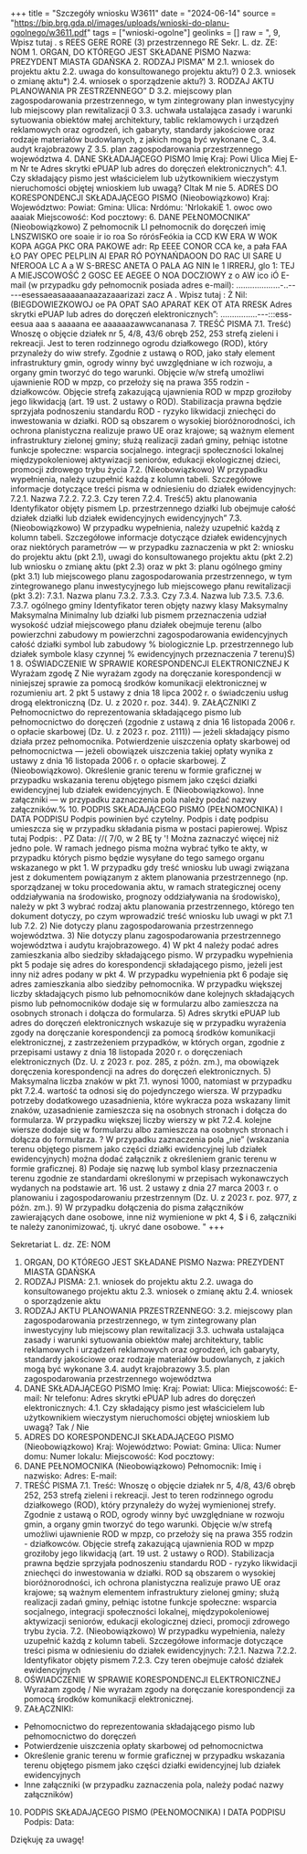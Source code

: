 +++
title = "Szczegóły wniosku W3611"
date = "2024-06-14"
source = "https://bip.brg.gda.pl/images/uploads/wnioski-do-planu-ogolnego/w3611.pdf"
tags = ["wnioski-ogolne"]
geolinks = []
raw = ", 9, Wpisz tutaj . s  REES GERE RORE (3) przestrzennego RE Sekr. L. dz. ZE: NOM 1. ORGAN, DO KTÓREGO JEST SKŁADANE PISMO Nazwa: PREZYDENT MIASTA GDAŃSKA 2. RODZAJ PISMA” M 2.1. wniosek do projektu aktu  2.2. uwaga do konsultowanego projektu aktu?) 0 2.3. wniosek o zmianę aktu*)  2.4. wniosek o sporządzenie aktu?) 3. RODZAJ AKTU PLANOWANIA PR ZESTRZENNEGO” D 3.2. miejscowy plan zagospodarowania przestrzennego, w tym zintegrowany plan inwestycyjny lub miejscowy plan rewitalizacji 0 3.3. uchwała ustalająca zasady i warunki sytuowania obiektów małej architektury, tablic reklamowych i urządzeń reklamowych oraz ogrodzeń, ich gabaryty, standardy jakościowe oraz rodzaje materiałów budowlanych, z jakich mogą być wykonane C_ 3.4. audyt krajobrazowy Z 3.5. plan zagospodarowania przestrzennego województwa 4. DANE SKŁADAJĄCEGO PISMO Imię Kraj: Powi Ulica Miej E-m Nr te Adres skrytki ePUAP lub adres do doręczeń elektronicznych”: 4.1. Czy składający pismo jest właścicielem lub użytkownikiem wieczystym nieruchomości objętej wnioskiem lub uwagą? Cltak M nie 5. ADRES DO KORESPONDENCJI SKŁADAJĄCEGO PISMO (Nieobowiązkowo) Kraj: Województwo: Powiat: Gmina: Ulica: Nrdómu: 'NrIokakiE 1. owoc owo aaaiak Miejscowość: Kod pocztowy: 6. DANE PEŁNOMOCNIKA” (Nieobowiązkowo) Z pełnomocnik LI pełnomocnik do doręczeń imię LNSZWISKO ore soaie ir io roa So rórósFeókia ia CCD KW ERA W WOK KOPA AGGA PKC ORA PAKOWE adr: Rp EEEE CONOR CCA ke, a pała FAA ŁO PAY OPEC PELPLIN Al EPAR RÓ POYNAŃDAOON DO RAC UI SARE U NfEROOA LC A a W  S-BRESC ANETA O PALA AG NIN Ie 1 IRRERJ, glo 1: TEJ A MIEJSCOWOŚĆ 2 GOSC EE AEGEE O NOA DOCZIOWY z o AW ico iÓ E-mail (w przypadku gdy pełnomocnik posiada adres e-mail): ...................-..-----esessaeasaaaaanaazazaaarizazi zacz A . Wpisz tutaj  : Ż Nil: (BIEGDOWIEZKOWOJ oe PA OPAT SAO APARAT KEK OT ATA RRESK Adres skrytki ePUAP lub adres do doręczeń elektronicznych”: ................---:::ess-eesua aaa s aaaaana ee aaaaaazawwcananasa 7. TREŚĆ PISMA 7.1. Treść) Wnoszę o objęcie działek nr 5, 4/8, 43/6 obręb 252, 253 strefą zieleni i rekreacji. Jest to teren rodzinnego ogrodu działkowego (ROD), który przynależy do wiw strefy. Zgodnie z ustawą o ROD, jako stały element infrastruktury gmin, ogrody winny być uwzględniane w ich rozwoju, a organy gmin tworzyć do tego warunki. Objęcie w/w strefą umożliwi ujawnienie ROD w mpzp, co przełoży się na prawa 355 rodzin - działkowców. Objęcie strefą zakazującą ujawnienia ROD w mpzp groziłoby jego likwidacją (art. 19 ust. 2 ustawy o ROD). Stabilizacja prawna będzie sprzyjała podnoszeniu standardu ROD - ryzyko likwidacji zniechęci do inwestowania w działki. ROD są obszarem o wysokiej bioróżnorodności, ich ochrona planistyczna realizuje prawo UE oraz krajowe; są ważnym element infrastruktury zielonej gminy; służą realizacji zadań gminy, pełniąc istotne funkcje społeczne: wsparcia socjalnego. integracji społeczności lokalnej międzypokoleniowej aktywizacji seniorów, edukacji ekologicznej dzieci, promocji zdrowego trybu życia 7.2. (Nieobowiązkowo) W przypadku wypełnienia, należy uzupełnić każdą z kolumn tabeli. Szczegółowe informacje dotyczące treści pisma w odniesieniu do działek ewidencyjnych:  7.2.1. Nazwa 7.2.2. 7.2.3. Czy teren 7.2.4. Treść5) aktu planowania Identyfikator objęty pismem  Lp.  przestrzennego działki lub obejmuje całość działek działki lub działek  ewidencyjnych ewidencyjnych” 7.3. (Nieobowiązkowo) W przypadku wypełnienia, należy uzupełnić każdą z kolumn tabeli. Szczegółowe  informacje dotyczące działek ewidencyjnych oraz niektórych parametrów — w przypadku zaznaczenia w pkt 2:  wniosku do projektu aktu (pkt 2.1), uwagi do konsultowanego projektu aktu (pkt 2.2) lub wniosku o zmianę  aktu (pkt 2.3) oraz w pkt 3: planu ogólnego gminy (pkt 3.1) lub miejscowego planu zagospodarowania przestrzennego, w tym zintegrowanego planu inwestycyjnego lub miejscowego płanu rewitalizacji (pkt 3.2):  7.3.1. Nazwa planu 7.3.2. 7.3.3. Czy 7.3.4. Nazwa lub 7.3.5. 7.3.6. 7.3.7. ogólnego gminy Identyfikator teren objęty nazwy klasy Maksymalny Maksymalna Minimalny  lub działki lub pismem przeznaczenia udział wysokość udział  miejscowego płanu działek obejmuje terenu (albo powierzchni zabudowy m powierzchni  zagospodarowania  ewidencyjnych całość działki symbol lub zabudowy % biologicznie  Lp. przestrzennego lub działek symbole klasy czynnej % ewidencyjnych przeznaczenia  7 terenu)Ś) 1  8. OŚWIADCZENIE W SPRAWIE KORESPONDENCJI ELEKTRONICZNEJ  K Wyrażam zgodę Z Nie wyrażam zgody  na doręczanie korespondencji w niniejszej sprawie za pomocą środków komunikacji elektronicznej w rozumieniu art. 2 pkt 5 ustawy z dnia 18 lipca 2002 r. o świadczeniu usług drogą elektroniczną (Dz. U. z 2020 r. poz. 344).  9. ZAŁĄCZNIKI Z Pełnomocnictwo do reprezentowania składającego pismo lub pełnomocnictwo do doręczeń (zgodnie z ustawą z dnia 16 listopada 2006 r. o opłacie skarbowej (Dz. U. z 2023 r. poz. 2111)) — jeżeli składający pismo działa przez pełnomocnika.  Potwierdzenie uiszczenia opłaty skarbowej od pełnomocnictwa — jeżeli obowiązek uiszczenia takiej opłaty wynika z ustawy z dnia 16 listopada 2006 r. o opłacie skarbowej. Z  (Nieobowiązkowo). Określenie granic terenu w formie graficznej w przypadku wskazania terenu objętego pismem jako części  działki ewidencyjnej lub działek ewidencyjnych. E  (Nieobowiązkowo). Inne załączniki — w przypadku zaznaczenia pola należy podać nazwy  załączników.%  10. PODPIS SKŁADAJĄCEGO PISMO (PEŁNOMOCNIKA) I DATA PODPISU Podpis powinien być czytelny. Podpis i datę podpisu umieszcza się w przypadku składania pisma w postaci papierowej. Wpisz tutaj Podpis: . PZ Data: //( 7/0, w 2 BĘ ty '! Można zaznaczyć więcej niż jedno pole. W ramach jednego pisma można wybrać tyłko te akty, w przypadku których pismo będzie wysyłane do tego samego organu wskazanego w pkt 1. W przypadku gdy treść wniosku lub uwagi związana jest z dokumentem powiązanym z aktem planowania przestrzennego (np. sporządzanej w toku procedowania aktu, w ramach strategicznej oceny oddziaływania na środowisko, prognozy oddziaływania na środowisko), należy w pkt 3 wybrać rodzaj aktu planowania przestrzennego, którego ten dokument dotyczy, po czym wprowadzić treść wniosku lub uwagi w pkt 7.1 lub 7.2. 2) Nie dotyczy planu zagospodarowania przestrzennego województwa. 3) Nie dotyczy planu zagospodarowania przestrzennego województwa i audytu krajobrazowego. 4) W pkt 4 należy podać adres zamieszkania albo siedziby składającego pismo. W przypadku wypełnienia pkt 5 podaje się adres do korespondencji składającego pismo, jeżeli jest inny niż adres podany w pkt 4. W przypadku wypełnienia pkt 6 podaje się adres zamieszkania albo siedziby pełnomocnika. W przypadku większej liczby składających pismo lub pełnomocników dane kolejnych składających pismo lub pełnomocników dodaje się w formularzu albo zamieszcza na osobnych stronach i dołącza do formularza. 5) Adres skrytki ePUAP lub adres do doręczeń elektronicznych wskazuje się w przypadku wyrażenia zgody na doręczanie korespondencji za pomocą środków komunikacji elektronicznej, z zastrzeżeniem przypadków, w których organ, zgodnie z przepisami ustawy z dnia 18 listopada 2020 r. o doręczeniach elektronicznych (Dz. U. z 2023 r. poz. 285, z późn. zm.), ma obowiązek doręczenia korespondencji na adres do doręczeń elektronicznych. 5) Maksymalna liczba znaków w pkt 7.1. wynosi 1000, natomiast w przypadku pkt 7.2.4. wartość ta odnosi się do pojedynczego wiersza. W przypadku potrzeby dodatkowego uzasadnienia, które wykracza poza wskazany limit znaków, uzasadnienie zamieszcza się na osobnych stronach i dołącza do formularza. W przypadku większej liczby wierszy w pkt 7.2.4. kolejne wiersze dodaje się w formularzu albo zamieszcza na osobnych stronach i dołącza do formułarza. ? W przypadku zaznaczenia pola „nie” (wskazania terenu objętego pismem jako części działki ewidencyjnej lub działek ewidencyjnych) można dodać załącznik z określeniem granic terenu w formie graficznej. 8) Podaje się nazwę lub symbol klasy przeznaczenia terenu zgodnie ze standardami określonymi w przepisach wykonawczych wydanych na podstawie art. 16 ust. 2 ustawy z dnia 27 marca 2003 r. o planowaniu i zagospodarowaniu przestrzennym (Dz. U. z 2023 r. poz. 977, z późn. zm.). 9) W przypadku dołączenia do pisma załączników zawierających dane osobowe, inne niż wymienione w pkt 4, $ i 6, załączniki te należy zanonimizować, tj. ukryć dane osobowe. "
+++

Sekretariat L. dz. ZE: NOM
1. ORGAN, DO KTÓREGO JEST SKŁADANE PISMO
Nazwa: PREZYDENT MIASTA GDAŃSKA
2. RODZAJ PISMA:
2.1. wniosek do projektu aktu
2.2. uwaga do konsultowanego projektu aktu
2.3. wniosek o zmianę aktu
2.4. wniosek o sporządzenie aktu
3. RODZAJ AKTU PLANOWANIA PRZESTRZENNEGO:
3.2. miejscowy plan zagospodarowania przestrzennego, w tym zintegrowany plan inwestycyjny lub miejscowy plan rewitalizacji
3.3. uchwała ustalająca zasady i warunki sytuowania obiektów małej architektury, tablic reklamowych i urządzeń reklamowych oraz ogrodzeń, ich gabaryty, standardy jakościowe oraz rodzaje materiałów budowlanych, z jakich mogą być wykonane
3.4. audyt krajobrazowy
3.5. plan zagospodarowania przestrzennego województwa
4. DANE SKŁADAJĄCEGO PISMO
Imię:
Kraj:
Powiat:
Ulica:
Miejscowość:
E-mail:
Nr telefonu:
Adres skrytki ePUAP lub adres do doręczeń elektronicznych:
4.1. Czy składający pismo jest właścicielem lub użytkownikiem wieczystym nieruchomości objętej wnioskiem lub uwagą?
Tak / Nie
5. ADRES DO KORESPONDENCJI SKŁADAJĄCEGO PISMO (Nieobowiązkowo)
Kraj:
Województwo:
Powiat:
Gmina:
Ulica:
Numer domu:
Numer lokalu:
Miejscowość:
Kod pocztowy:
6. DANE PEŁNOMOCNIKA (Nieobowiązkowo)
Pełnomocnik:
Imię i nazwisko:
Adres:
E-mail:
7. TREŚĆ PISMA
7.1. Treść: Wnoszę o objęcie działek nr 5, 4/8, 43/6 obręb 252, 253 strefą zieleni i rekreacji. Jest to teren rodzinnego ogrodu działkowego (ROD), który przynależy do wyżej wymienionej strefy. Zgodnie z ustawą o ROD, ogrody winny być uwzględniane w rozwoju gmin, a organy gmin tworzyć do tego warunki. Objęcie w/w strefą umożliwi ujawnienie ROD w mpzp, co przełoży się na prawa 355 rodzin - działkowców. Objęcie strefą zakazującą ujawnienia ROD w mpzp groziłoby jego likwidacją (art. 19 ust. 2 ustawy o ROD). Stabilizacja prawna będzie sprzyjała podnoszeniu standardu ROD - ryzyko likwidacji zniechęci do inwestowania w działki. ROD są obszarem o wysokiej bioróżnorodności, ich ochrona planistyczna realizuje prawo UE oraz krajowe; są ważnym elementem infrastruktury zielonej gminy; służą realizacji zadań gminy, pełniąc istotne funkcje społeczne: wsparcia socjalnego, integracji społeczności lokalnej, międzypokoleniowej aktywizacji seniorów, edukacji ekologicznej dzieci, promocji zdrowego trybu życia.
7.2. (Nieobowiązkowo) W przypadku wypełnienia, należy uzupełnić każdą z kolumn tabeli. Szczegółowe informacje dotyczące treści pisma w odniesieniu do działek ewidencyjnych:
7.2.1. Nazwa
7.2.2. Identyfikator objęty pismem
7.2.3. Czy teren obejmuje całość działek ewidencyjnych
8. OŚWIADCZENIE W SPRAWIE KORESPONDENCJI ELEKTRONICZNEJ
Wyrażam zgodę / Nie wyrażam zgody na doręczanie korespondencji za pomocą środków komunikacji elektronicznej.
9. ZAŁĄCZNIKI:
- Pełnomocnictwo do reprezentowania składającego pismo lub pełnomocnictwo do doręczeń
- Potwierdzenie uiszczenia opłaty skarbowej od pełnomocnictwa
- Określenie granic terenu w formie graficznej w przypadku wskazania terenu objętego pismem jako części działki ewidencyjnej lub działek ewidencyjnych
- Inne załączniki (w przypadku zaznaczenia pola, należy podać nazwy załączników)
10. PODPIS SKŁADAJĄCEGO PISMO (PEŁNOMOCNIKA) I DATA PODPISU
Podpis: 
Data: 

Dziękuję za uwagę!


